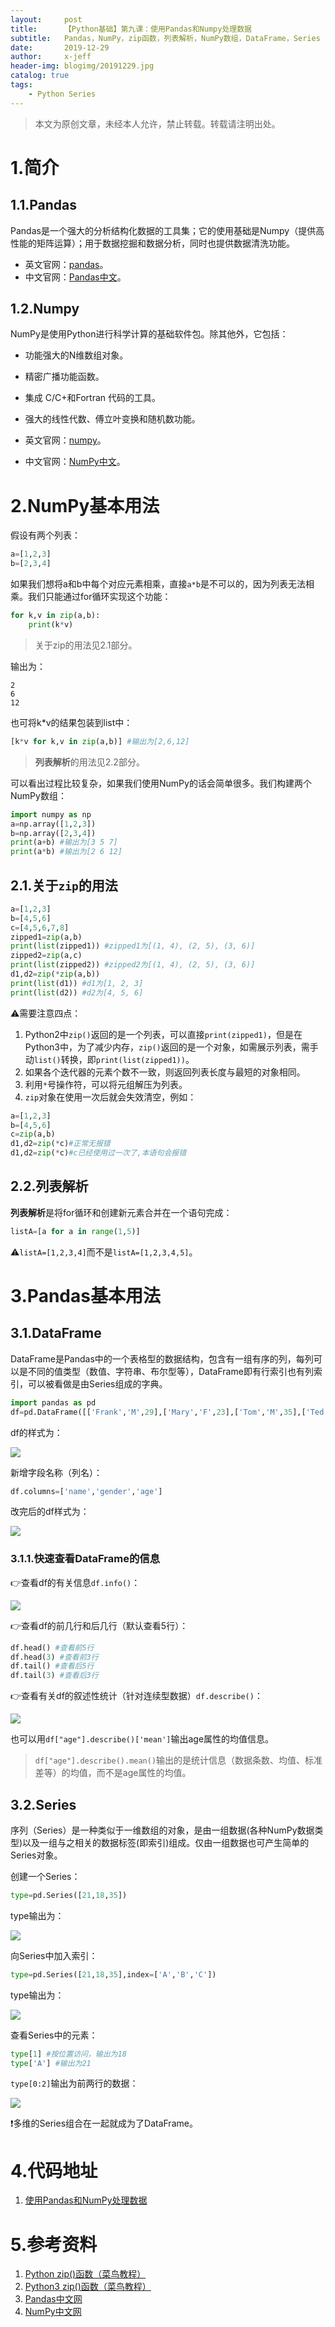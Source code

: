 ```yaml
---
layout:     post
title:      【Python基础】第九课：使用Pandas和Numpy处理数据
subtitle:   Pandas，NumPy，zip函数，列表解析，NumPy数组，DataFrame，Series
date:       2019-12-29
author:     x-jeff
header-img: blogimg/20191229.jpg
catalog: true
tags:
    - Python Series
---
```

>本文为原创文章，未经本人允许，禁止转载。转载请注明出处。

# 1.简介

## 1.1.Pandas

Pandas是一个强大的分析结构化数据的工具集；它的使用基础是Numpy（提供高性能的矩阵运算）；用于数据挖掘和数据分析，同时也提供数据清洗功能。

* 英文官网：[pandas](https://pandas.pydata.org)。
* 中文官网：[Pandas中文](https://www.pypandas.cn)。

## 1.2.Numpy

NumPy是使用Python进行科学计算的基础软件包。除其他外，它包括：

* 功能强大的N维数组对象。
* 精密广播功能函数。
* 集成 C/C+和Fortran 代码的工具。
* 强大的线性代数、傅立叶变换和随机数功能。

* 英文官网：[numpy](https://numpy.org)。
* 中文官网：[NumPy中文](https://www.numpy.org.cn)。

# 2.NumPy基本用法

假设有两个列表：

```python
a=[1,2,3]
b=[2,3,4]
```

如果我们想将a和b中每个对应元素相乘，直接`a*b`是不可以的，因为列表无法相乘。我们只能通过for循环实现这个功能：

```python
for k,v in zip(a,b):
    print(k*v)
```

>关于zip的用法见2.1部分。

输出为：

```
2
6
12
```

也可将k*v的结果包装到list中：

```python
[k*v for k,v in zip(a,b)] #输出为[2,6,12]
```

>**列表解析**的用法见2.2部分。

可以看出过程比较复杂，如果我们使用NumPy的话会简单很多。我们构建两个NumPy数组：

```python
import numpy as np
a=np.array([1,2,3])
b=np.array([2,3,4])
print(a+b) #输出为[3 5 7]
print(a*b) #输出为[2 6 12]
```

## 2.1.关于`zip`的用法

```python
a=[1,2,3]
b=[4,5,6]
c=[4,5,6,7,8]
zipped1=zip(a,b) 
print(list(zipped1)) #zipped1为[(1, 4), (2, 5), (3, 6)]
zipped2=zip(a,c) 
print(list(zipped2)) #zipped2为[(1, 4), (2, 5), (3, 6)]
d1,d2=zip(*zip(a,b))
print(list(d1)) #d1为[1, 2, 3]
print(list(d2)) #d2为[4, 5, 6]
```

⚠️需要注意四点：

1. Python2中`zip()`返回的是一个列表，可以直接`print(zipped1)`，但是在Python3中，为了减少内存，`zip()`返回的是一个对象，如需展示列表，需手动`list()`转换，即`print(list(zipped1))`。
2. 如果各个迭代器的元素个数不一致，则返回列表长度与最短的对象相同。
3. 利用`*`号操作符，可以将元组解压为列表。
4. `zip`对象在使用一次后就会失效清空，例如：

```python
a=[1,2,3]
b=[4,5,6]
c=zip(a,b)
d1,d2=zip(*c)#正常无报错
d1,d2=zip(*c)#c已经使用过一次了,本语句会报错
```

## 2.2.列表解析

**列表解析**是将for循环和创建新元素合并在一个语句完成：

```python
listA=[a for a in range(1,5)]
```

⚠️`listA=[1,2,3,4]`而不是`listA=[1,2,3,4,5]`。

# 3.Pandas基本用法

## 3.1.DataFrame

DataFrame是Pandas中的一个表格型的数据结构，包含有一组有序的列，每列可以是不同的值类型（数值、字符串、布尔型等），DataFrame即有行索引也有列索引，可以被看做是由Series组成的字典。

```python
import pandas as pd
df=pd.DataFrame([['Frank','M',29],['Mary','F',23],['Tom','M',35],['Ted','M',33],['Jean','F',21],['Lisa','F',20]])
```

df的样式为：

![](https://xjeffblogimg.oss-cn-beijing.aliyuncs.com/BLOGIMG/BlogImage/PythonSeries/Lesson9/9x1.png)

新增字段名称（列名）：

```python
df.columns=['name','gender','age']
```

改完后的df样式为：

![](https://xjeffblogimg.oss-cn-beijing.aliyuncs.com/BLOGIMG/BlogImage/PythonSeries/Lesson9/9x2.png)

### 3.1.1.快速查看DataFrame的信息

👉查看df的有关信息`df.info()`：

![](https://xjeffblogimg.oss-cn-beijing.aliyuncs.com/BLOGIMG/BlogImage/PythonSeries/Lesson9/9x6.png)

👉查看df的前几行和后几行（默认查看5行）：

```python
df.head() #查看前5行
df.head(3) #查看前3行
df.tail() #查看后5行
df.tail(3) #查看后3行
```

👉查看有关df的叙述性统计（针对连续型数据）`df.describe()`：

![](https://xjeffblogimg.oss-cn-beijing.aliyuncs.com/BLOGIMG/BlogImage/PythonSeries/Lesson9/9x7.png)

也可以用`df["age"].describe()['mean']`输出age属性的均值信息。

>`df["age"].describe().mean()`输出的是统计信息（数据条数、均值、标准差等）的均值，而不是age属性的均值。

## 3.2.Series

序列（Series）是一种类似于一维数组的对象，是由一组数据(各种NumPy数据类型)以及一组与之相关的数据标签(即索引)组成。仅由一组数据也可产生简单的Series对象。

创建一个Series：

```python
type=pd.Series([21,18,35])
```

type输出为：

![](https://xjeffblogimg.oss-cn-beijing.aliyuncs.com/BLOGIMG/BlogImage/PythonSeries/Lesson9/9x3.png)

向Series中加入索引：

```python
type=pd.Series([21,18,35],index=['A','B','C']) 
```

type输出为：

![](https://xjeffblogimg.oss-cn-beijing.aliyuncs.com/BLOGIMG/BlogImage/PythonSeries/Lesson9/9x4.png)

查看Series中的元素：

```python
type[1] #按位置访问，输出为18
type['A'] #输出为21
```

`type[0:2]`输出为前两行的数据：

![](https://xjeffblogimg.oss-cn-beijing.aliyuncs.com/BLOGIMG/BlogImage/PythonSeries/Lesson9/9x5.png)

❗️多维的Series组合在一起就成为了DataFrame。

# 4.代码地址

1. [使用Pandas和NumPy处理数据](https://github.com/x-jeff/Python_Code_Demo/tree/master/Demo9)

# 5.参考资料

1. [Python zip()函数（菜鸟教程）](https://www.runoob.com/python/python-func-zip.html)
2. [Python3 zip()函数（菜鸟教程）](https://www.runoob.com/python3/python3-func-zip.html)
3. [Pandas中文网](https://www.pypandas.cn)
4. [NumPy中文网](https://www.numpy.org.cn)